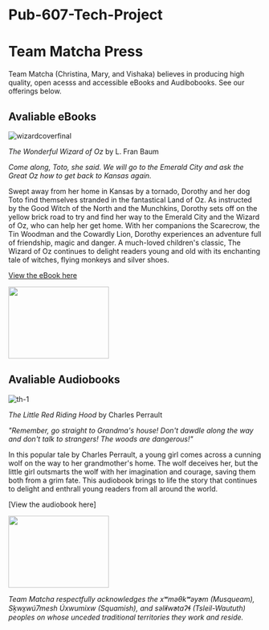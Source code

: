# Pub-607-Tech-Project

# Team Matcha Press #
Team Matcha (Christina, Mary, and Vishaka) believes in producing high quality, open acesss and accessible eBooks and Audibobooks. See our offerings below. 

## Avaliable eBooks ##

![wizardcoverfinal](https://user-images.githubusercontent.com/127456472/229382321-0a0f9d4d-627d-45e9-9d25-9ad2c3106997.jpg)


*The Wonderful Wizard of Oz* by L. Fran Baum

*Come along, Toto, she said. We will go to the Emerald City and ask the Great Oz how to get back to Kansas again.*

Swept away from her home in Kansas by a tornado, Dorothy and her dog Toto find themselves stranded in the fantastical Land of Oz. As instructed by the Good Witch of the North and the Munchkins, Dorothy sets off on the yellow brick road to try and find her way to the Emerald City and the Wizard of Oz, who can help her get home. With her companions the Scarecrow, the Tin Woodman and the Cowardly Lion, Dorothy experiences an adventure full of friendship, magic and danger. A much-loved children's classic, The Wizard of Oz continues to delight readers young and old with its enchanting tale of witches, flying monkeys and silver shoes.

[View the eBook here](WizardofOz.md) 

[<img src="https://user-images.githubusercontent.com/127159368/223621420-b914a95c-838b-4d34-bb85-bf6c074c0bb9.png" width="200" height="143" />](https://lmgtfy.app/?q=How+to+Download+an+Audiobook)




## Avaliable Audiobooks ##

![th-1](https://user-images.githubusercontent.com/127456472/229382412-e9e8cbc1-5067-49be-8099-0d76e22fb814.jpeg)


*The Little Red Riding Hood* by Charles Perrault

*"Remember, go straight to Grandma's house! Don't dawdle along the way and don't talk to strangers! The woods are dangerous!"*

In this popular tale by Charles Perrault, a young girl comes across a cunning wolf on the way to her grandmother's home. The wolf deceives her, but the little girl outsmarts the wolf with her imagination and courage, saving them both from a grim fate. This audiobook brings to life the story that continues to delight and enthrall young readers from all around the world. 

[View the audiobook here] 

[<img src="https://user-images.githubusercontent.com/127159368/223621420-b914a95c-838b-4d34-bb85-bf6c074c0bb9.png" width="200" height="143" />](https://lmgtfy.app/?q=How+to+Download+an+Audiobook)


*Team Matcha respectfully acknowledges the xʷməθkʷəy̓əm (Musqueam), Sḵwx̱wú7mesh Úxwumixw (Squamish), and səl̓ilw̓ətaʔɬ (Tsleil-Waututh) peoples on whose unceded traditional territories they work and reside.* 
